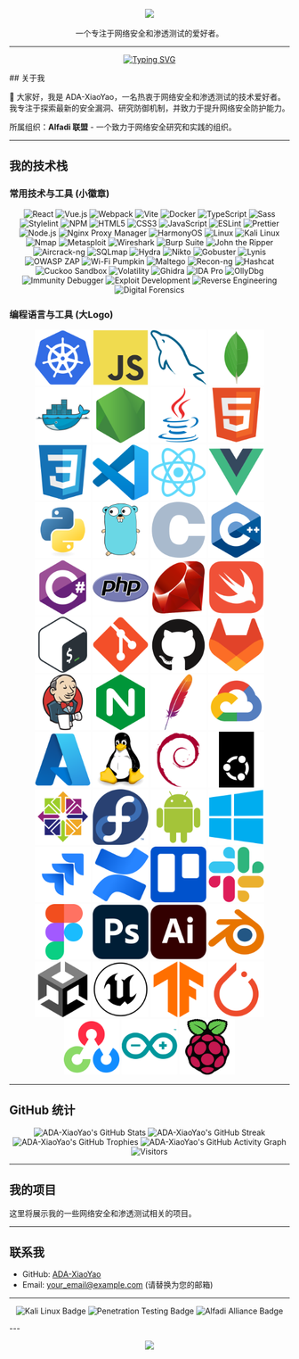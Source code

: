 <p align="center">
<img src="https://capsule-render.vercel.app/api?type=waving&color=timeGradient&height=250&section=header&text=Xiao%20Yao&fontSize=80&fontAlign=50&fontAlignY=30&animation=twinkling" />
</p>

<p align="center">
  一个专注于网络安全和渗透测试的爱好者。
</p>

---
<p align="center">
<a href="https://git.io/typing-svg"><img src="https://readme-typing-svg.demolab.com?font=Orbitron&size=40&pause=1000&center=true&width=800&height=70&lines=Welcom+to+my+Github+profile+page!" alt="Typing SVG" /></a>
</p>
## 关于我

👋 大家好，我是 ADA-XiaoYao，一名热衷于网络安全和渗透测试的技术爱好者。我专注于探索最新的安全漏洞、研究防御机制，并致力于提升网络安全防护能力。

所属组织：**Alfadi 联盟** - 一个致力于网络安全研究和实践的组织。

---

## 我的技术栈

### 常用技术与工具 (小徽章)

<p align="center">
  <img src="https://img.shields.io/badge/-React-61DAFB?style=for-the-badge&logo=react&logoColor=white" alt="React"/>
  <img src="https://img.shields.io/badge/-Vue.js-4FC08D?style=for-the-badge&logo=vue.js&logoColor=white" alt="Vue.js"/>
  <img src="https://img.shields.io/badge/-Webpack-8DD6F9?style=for-the-badge&logo=webpack&logoColor=white" alt="Webpack"/>
  <img src="https://img.shields.io/badge/-Vite-646CFF?style=for-the-badge&logo=vite&logoColor=white" alt="Vite"/>
  <img src="https://img.shields.io/badge/-Docker-2496ED?style=for-the-badge&logo=docker&logoColor=white" alt="Docker"/>
  <img src="https://img.shields.io/badge/-TypeScript-3178C6?style=for-the-badge&logo=typescript&logoColor=white" alt="TypeScript"/>
  <img src="https://img.shields.io/badge/-Sass-CC6699?style=for-the-badge&logo=sass&logoColor=white" alt="Sass"/>
  <img src="https://img.shields.io/badge/-Stylelint-263238?style=for-the-badge&logo=stylelint&logoColor=white" alt="Stylelint"/>
  <img src="https://img.shields.io/badge/-NPM-CB3837?style=for-the-badge&logo=npm&logoColor=white" alt="NPM"/>
  <img src="https://img.shields.io/badge/-HTML5-E34F26?style=for-the-badge&logo=html5&logoColor=white" alt="HTML5"/>
  <img src="https://img.shields.io/badge/-CSS3-1572B6?style=for-the-badge&logo=css3&logoColor=white" alt="CSS3"/>
  <img src="https://img.shields.io/badge/-JavaScript-F7DF1E?style=for-the-badge&logo=javascript&logoColor=black" alt="JavaScript"/>
  <img src="https://img.shields.io/badge/-ESLint-4B32C3?style=for-the-badge&logo=eslint&logoColor=white" alt="ESLint"/>
  <img src="https://img.shields.io/badge/-Prettier-F7B93E?style=for-the-badge&logo=prettier&logoColor=black" alt="Prettier"/>
  <img src="https://img.shields.io/badge/-Node.js-339933?style=for-the-badge&logo=node.js&logoColor=white" alt="Node.js"/>
  <img src="https://img.shields.io/badge/-Nginx%20Proxy%20Manager-009639?style=for-the-badge&logo=nginxproxymanager&logoColor=white" alt="Nginx Proxy Manager"/>
  <img src="https://img.shields.io/badge/-HarmonyOS-000000?style=for-the-badge&logo=huawei&logoColor=white" alt="HarmonyOS"/>
  <img src="https://img.shields.io/badge/-Linux-FCC624?style=for-the-badge&logo=linux&logoColor=black" alt="Linux"/>
  <img src="https://img.shields.io/badge/-Kali-5C7F8C?style=for-the-badge&logo=kali-linux&logoColor=white" alt="Kali Linux"/>
  <img src="https://img.shields.io/badge/-Nmap-E43F3F?style=for-the-badge&logo=nmap&logoColor=white" alt="Nmap"/>
  <img src="https://img.shields.io/badge/-Metasploit-FF4081?style=for-the-badge&logo=metasploit&logoColor=white" alt="Metasploit"/>
  <img src="https://img.shields.io/badge/-Wireshark-1679A7?style=for-the-badge&logo=wireshark&logoColor=white" alt="Wireshark"/>
  <img src="https://img.shields.io/badge/-Burp%20Suite-F06529?style=for-the-badge&logo=burpsuite&logoColor=white" alt="Burp Suite"/>
  <img src="https://img.shields.io/badge/-John%20the%20Ripper-A60000?style=for-the-badge&logo=johntheripper&logoColor=white" alt="John the Ripper"/>
  <img src="https://img.shields.io/badge/-Aircrack--ng-007ACC?style=for-the-badge&logo=aircrack-ng&logoColor=white" alt="Aircrack-ng"/>
  <img src="https://img.shields.io/badge/-SQLmap-607D8B?style=for-the-badge&logo=sqlmap&logoColor=white" alt="SQLmap"/>
  <img src="https://img.shields.io/badge/-Hydra-4CAF50?style=for-the-badge&logo=hydra&logoColor=white" alt="Hydra"/>
  <img src="https://img.shields.io/badge/-Nikto-FFC107?style=for-the-badge&logo=nikto&logoColor=black" alt="Nikto"/>
  <img src="https://img.shields.io/badge/-Gobuster-7B1FA2?style=for-the-badge&logo=gobuster&logoColor=white" alt="Gobuster"/>
  <img src="https://img.shields.io/badge/-Lynis-00BCD4?style=for-the-badge&logo=lynis&logoColor=white" alt="Lynis"/>
  <img src="https://img.shields.io/badge/-OWASP%20ZAP-FF5722?style=for-the-badge&logo=owasp&logoColor=white" alt="OWASP ZAP"/>
  <img src="https://img.shields.io/badge/-Wi--Fi%20Pumpkin-FF7F50?style=for-the-badge&logo=python&logoColor=white" alt="Wi-Fi Pumpkin"/>
  <img src="https://img.shields.io/badge/-Maltego-FFD700?style=for-the-badge&logo=maltego&logoColor=black" alt="Maltego"/>
  <img src="https://img.shields.io/badge/-Recon--ng-8A2BE2?style=for-the-badge&logo=python&logoColor=white" alt="Recon-ng"/>
  <img src="https://img.shields.io/badge/-Hashcat-800000?style=for-the-badge&logo=hashicorp&logoColor=white" alt="Hashcat"/>
  <img src="https://img.shields.io/badge/-Cuckoo%20Sandbox-008080?style=for-the-badge&logo=python&logoColor=white" alt="Cuckoo Sandbox"/>
  <img src="https://img.shields.io/badge/-Volatility-4682B4?style=for-the-badge&logo=python&logoColor=white" alt="Volatility"/>
  <img src="https://img.shields.io/badge/-Ghidra-6A5ACD?style=for-the-badge&logo=ghidra&logoColor=white" alt="Ghidra"/>
  <img src="https://img.shields.io/badge/-IDA%20Pro-FF4500?style=for-the-badge&logo=ida&logoColor=white" alt="IDA Pro"/>
  <img src="https://img.shields.io/badge/-OllyDbg-8B0000?style=for-the-badge&logo=windows&logoColor=white" alt="OllyDbg"/>
  <img src="https://img.shields.io/badge/-Immunity%20Debugger-4B0082?style=for-the-badge&logo=windows&logoColor=white" alt="Immunity Debugger"/>
  <img src="https://img.shields.io/badge/-Exploit%20Development-A52A2A?style=for-the-badge&logo=kali-linux&logoColor=white" alt="Exploit Development"/>
  <img src="https://img.shields.io/badge/-Reverse%20Engineering-2F4F4F?style=for-the-badge&logo=kali-linux&logoColor=white" alt="Reverse Engineering"/>
  <img src="https://img.shields.io/badge/-Digital%20Forensics-8B4513?style=for-the-badge&logo=kali-linux&logoColor=white" alt="Digital Forensics"/>
</p>

### 编程语言与工具 (大Logo)

<p align="center">
  <img src="https://raw.githubusercontent.com/devicons/devicon/master/icons/kubernetes/kubernetes-plain.svg" alt="Kubernetes" width="100"/>
  <img src="https://raw.githubusercontent.com/devicons/devicon/master/icons/javascript/javascript-original.svg" alt="JavaScript" width="100"/>
  <img src="https://raw.githubusercontent.com/devicons/devicon/master/icons/mysql/mysql-original.svg" alt="MySQL" width="100"/>
  <img src="https://raw.githubusercontent.com/devicons/devicon/master/icons/mongodb/mongodb-original.svg" alt="MongoDB" width="100"/>
  <img src="https://raw.githubusercontent.com/devicons/devicon/master/icons/docker/docker-original.svg" alt="Docker" width="100"/>
  <img src="https://raw.githubusercontent.com/devicons/devicon/master/icons/nodejs/nodejs-original.svg" alt="Node.js" width="100"/>
  <img src="https://raw.githubusercontent.com/devicons/devicon/master/icons/java/java-original.svg" alt="Java" width="100"/>
  <img src="https://raw.githubusercontent.com/devicons/devicon/master/icons/html5/html5-original.svg" alt="HTML5" width="100"/>
  <img src="https://raw.githubusercontent.com/devicons/devicon/master/icons/css3/css3-original.svg" alt="CSS3" width="100"/>
  <img src="https://raw.githubusercontent.com/devicons/devicon/master/icons/vscode/vscode-original.svg" alt="VS Code" width="100"/>
  <img src="https://raw.githubusercontent.com/devicons/devicon/master/icons/react/react-original.svg" alt="React" width="100"/>
  <img src="https://raw.githubusercontent.com/devicons/devicon/master/icons/vuejs/vuejs-original.svg" alt="Vue.js" width="100"/>
  <img src="https://raw.githubusercontent.com/devicons/devicon/master/icons/python/python-original.svg" alt="Python" width="100"/>
  <img src="https://raw.githubusercontent.com/devicons/devicon/master/icons/go/go-original.svg" alt="Go" width="100"/>
  <img src="https://raw.githubusercontent.com/devicons/devicon/master/icons/c/c-original.svg" alt="C" width="100"/>
  <img src="https://raw.githubusercontent.com/devicons/devicon/master/icons/cplusplus/cplusplus-original.svg" alt="C++" width="100"/>
  <img src="https://raw.githubusercontent.com/devicons/devicon/master/icons/csharp/csharp-original.svg" alt="C#" width="100"/>
  <img src="https://raw.githubusercontent.com/devicons/devicon/master/icons/php/php-original.svg" alt="PHP" width="100"/>
  <img src="https://raw.githubusercontent.com/devicons/devicon/master/icons/ruby/ruby-original.svg" alt="Ruby" width="100"/>
  <img src="https://raw.githubusercontent.com/devicons/devicon/master/icons/swift/swift-original.svg" alt="Swift" width="100"/>
  <img src="https://raw.githubusercontent.com/devicons/devicon/master/icons/bash/bash-original.svg" alt="Bash" width="100"/>
  <img src="https://raw.githubusercontent.com/devicons/devicon/master/icons/git/git-original.svg" alt="Git" width="100"/>
  <img src="https://raw.githubusercontent.com/devicons/devicon/master/icons/github/github-original.svg" alt="GitHub" width="100"/>
  <img src="https://raw.githubusercontent.com/devicons/devicon/master/icons/gitlab/gitlab-original.svg" alt="GitLab" width="100"/>
  <img src="https://raw.githubusercontent.com/devicons/devicon/master/icons/jenkins/jenkins-original.svg" alt="Jenkins" width="100"/>
  <img src="https://raw.githubusercontent.com/devicons/devicon/master/icons/nginx/nginx-original.svg" alt="Nginx" width="100"/>
  <img src="https://raw.githubusercontent.com/devicons/devicon/master/icons/apache/apache-original.svg" alt="Apache" width="100"/>
  <img src="https://raw.githubusercontent.com/devicons/devicon/master/icons/googlecloud/googlecloud-original.svg" alt="Google Cloud" width="100"/>
  <img src="https://raw.githubusercontent.com/devicons/devicon/master/icons/azure/azure-original.svg" alt="Azure" width="100"/>
  <img src="https://raw.githubusercontent.com/devicons/devicon/master/icons/linux/linux-original.svg" alt="Linux" width="100"/>
  <img src="https://raw.githubusercontent.com/devicons/devicon/master/icons/debian/debian-original.svg" alt="Debian" width="100"/>
  <img src="https://raw.githubusercontent.com/devicons/devicon/master/icons/ubuntu/ubuntu-plain.svg" alt="Ubuntu" width="100"/>
  <img src="https://raw.githubusercontent.com/devicons/devicon/master/icons/centos/centos-original.svg" alt="CentOS" width="100"/>
  <img src="https://raw.githubusercontent.com/devicons/devicon/master/icons/fedora/fedora-original.svg" alt="Fedora" width="100"/>
  <img src="https://raw.githubusercontent.com/devicons/devicon/master/icons/android/android-original.svg" alt="Android" width="100"/>
  <img src="https://raw.githubusercontent.com/devicons/devicon/master/icons/windows8/windows8-original.svg" alt="Windows" width="100"/>
  <img src="https://raw.githubusercontent.com/devicons/devicon/master/icons/jira/jira-original.svg" alt="Jira" width="100"/>
  <img src="https://raw.githubusercontent.com/devicons/devicon/master/icons/confluence/confluence-original.svg" alt="Confluence" width="100"/>
  <img src="https://raw.githubusercontent.com/devicons/devicon/master/icons/trello/trello-plain.svg" alt="Trello" width="100"/>
  <img src="https://raw.githubusercontent.com/devicons/devicon/master/icons/slack/slack-original.svg" alt="Slack" width="100"/>
  <img src="https://raw.githubusercontent.com/devicons/devicon/master/icons/figma/figma-original.svg" alt="Figma" width="100"/>
  <img src="https://raw.githubusercontent.com/devicons/devicon/master/icons/photoshop/photoshop-plain.svg" alt="Photoshop" width="100"/>
  <img src="https://raw.githubusercontent.com/devicons/devicon/master/icons/illustrator/illustrator-plain.svg" alt="Illustrator" width="100"/>
  <img src="https://raw.githubusercontent.com/devicons/devicon/master/icons/blender/blender-original.svg" alt="Blender" width="100"/>
  <img src="https://raw.githubusercontent.com/devicons/devicon/master/icons/unity/unity-original.svg" alt="Unity" width="100"/>
  <img src="https://raw.githubusercontent.com/devicons/devicon/master/icons/unrealengine/unrealengine-original.svg" alt="Unreal Engine" width="100"/>
  <img src="https://raw.githubusercontent.com/devicons/devicon/master/icons/tensorflow/tensorflow-original.svg" alt="TensorFlow" width="100"/>
  <img src="https://raw.githubusercontent.com/devicons/devicon/master/icons/pytorch/pytorch-original.svg" alt="PyTorch" width="100"/>
  <img src="https://raw.githubusercontent.com/devicons/devicon/master/icons/opencv/opencv-original.svg" alt="OpenCV" width="100"/>
  <img src="https://raw.githubusercontent.com/devicons/devicon/master/icons/arduino/arduino-original.svg" alt="Arduino" width="100"/>
  <img src="https://raw.githubusercontent.com/devicons/devicon/master/icons/raspberrypi/raspberrypi-original.svg" alt="Raspberry Pi" width="100"/>

---

## GitHub 统计

<p align="center">
  <img src="https://github-readme-stats.vercel.app/api?username=ADA-XiaoYao&show_icons=true&theme=dark&hide_border=true&count_private=true" alt="ADA-XiaoYao's GitHub Stats"/>
  <img src="https://github-readme-streak-stats.herokuapp.com/?user=ADA-XiaoYao&theme=dark&hide_border=true" alt="ADA-XiaoYao's GitHub Streak"/>
  <img src="https://github-profile-trophy.vercel.app/?username=ADA-XiaoYao&theme=dark" alt="ADA-XiaoYao's GitHub Trophies"/>
  <img src="https://github-readme-activity-graph.vercel.app/graph?username=ADA-XiaoYao&theme=dark" alt="ADA-XiaoYao's GitHub Activity Graph"/>
  <img src="https://visitor-badge.glitch.me/badge?page_id=ADA-XiaoYao.ADA-XiaoYao&left_color=green&right_color=red" alt="Visitors"/>
</p>

---

## 我的项目

这里将展示我的一些网络安全和渗透测试相关的项目。

---

## 联系我

- GitHub: [ADA-XiaoYao](https://github.com/ADA-XiaoYao)
- Email: [your_email@example.com](mailto:your_email@example.com) (请替换为您的邮箱)

---

<p align="center">
  <img src="https://img.shields.io/badge/Powered%20by-Kali%20Linux-blue.svg?style=for-the-badge&logo=kali-linux&logoColor=white" alt="Kali Linux Badge">
  <img src="https://img.shields.io/badge/Cybersecurity-Penetration%20Testing-darkblue.svg?style=for-the-badge&logo=hackthebox&logoColor=white" alt="Penetration Testing Badge">
  <img src="https://img.shields.io/badge/Organization-Alfadi%20Alliance-lightgray.svg?style=for-the-badge&logo=github&logoColor=white" alt="Alfadi Alliance Badge">
</p>
---
<p align="center">
<img src="https://capsule-render.vercel.app/api?type=waving&color=timeGradient&height=250&&section=footer&text=BYE!&fontSize=80&fontAlign=50&fontAlignY=70&animation=twinkling" />
</p>